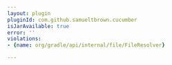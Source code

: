 ```yaml
---
layout: plugin
pluginId: com.github.samueltbrown.cucumber
isJarAvailable: true
error: ''
violations:
- {name: org/gradle/api/internal/file/FileResolver}

---
```


